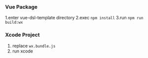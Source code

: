 ### Vue Package

1.enter vue-dsl-template directory
2.exec `npm install`
3.run `npm run build:wx`

### Xcode Project

1. replace `wx.bundle.js`
2. run xcode

